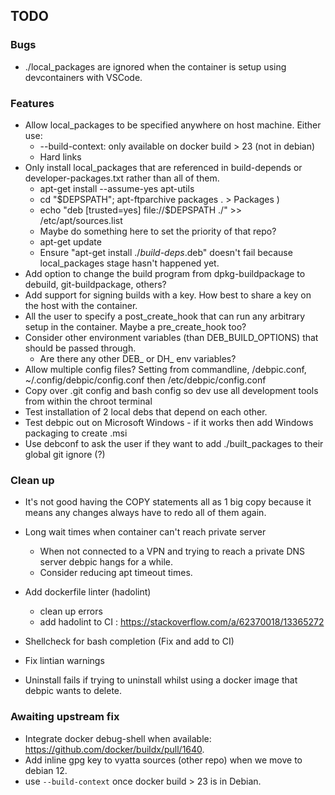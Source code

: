 ## TODO

### Bugs
* ./local_packages are ignored when the container is setup using devcontainers with VSCode.


### Features
* Allow local_packages to be specified anywhere on host machine. Either use:
    * --build-context: only available on docker build > 23 (not in debian)
    * Hard links
* Only install local_packages that are referenced in build-depends or developer-packages.txt rather than all of them.
    * apt-get install --assume-yes apt-utils
    * cd "$DEPSPATH"; apt-ftparchive packages . > Packages )
    * echo "deb [trusted=yes] file://$DEPSPATH ./" >> /etc/apt/sources.list
    * Maybe do something here to set the priority of that repo?
    * apt-get update
    * Ensure "apt-get install ./*build-deps*.deb" doesn't fail because local_packages stage hasn't happened yet.
* Add option to change the build program from dpkg-buildpackage to debuild, git-buildpackage, others?
* Add support for signing builds with a key. How best to share a key on the host with the container.
* All the user to specify a post_create_hook that can run any arbitrary setup in the container. Maybe a pre_create_hook too? 
* Consider other environment variables (than DEB_BUILD_OPTIONS) that should be passed through.
    * Are there any other DEB_ or DH_ env variables?
* Allow multiple config files? Setting from commandline, <REPO>/debpic.conf, ~/.config/debpic/config.conf then /etc/debpic/config.conf
* Copy over .git config and bash config so dev use all development tools from within the chroot terminal
* Test installation of 2 local debs that depend on each other.
* Test debpic out on Microsoft Windows - if it works then add Windows packaging to create .msi
* Use debconf to ask the user if they want to add ./built_packages to their global git ignore (?)


### Clean up 
* It's not good having the COPY statements all as 1 big copy because it means any changes always have to redo all of them again.

* Long wait times when container can't reach private server
    * When not connected to a VPN and trying to reach a private DNS server debpic hangs for a while.
    * Consider reducing apt timeout times.
* Add dockerfile linter (hadolint)
    * clean up errors
    * add hadolint to CI : https://stackoverflow.com/a/62370018/13365272
* Shellcheck for bash completion (Fix and add to CI)
* Fix lintian warnings
* Uninstall fails if trying to uninstall whilst using a docker image that debpic wants to delete.

### Awaiting upstream fix
* Integrate docker debug-shell when available: https://github.com/docker/buildx/pull/1640.
* Add inline gpg key to vyatta sources (other repo) when we move to debian 12.
* use `--build-context` once docker build > 23 is in Debian.

